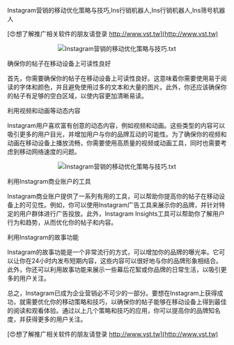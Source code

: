 Instagram营销的移动优化策略与技巧,Ins行销机器人,Ins行销机器人,Ins筛号机器人

[😍想了解推广相关软件的朋友请登录 http://www.vst.tw](http://www.vst.tw)

 <center><img src="https://vst.tw/MP4/tuiguang/png/2.png" alt="Instagram营销的移动优化策略与技巧.txt"></center>

确保你的帖子在移动设备上可读性良好

首先，你需要确保你的帖子在移动设备上可读性良好。这意味着你需要使用易于阅读的字体和颜色，并且避免使用过多的文本和大量的图片。此外，你还应该确保你的帖子有足够的空白区域，以使内容更加清晰易读。

利用视频和动画等动态内容

Instagram用户喜欢富有创意的动态内容，例如视频和动画。这些类型的内容可以吸引更多的用户目光，并增加用户与你的品牌互动的可能性。为了确保你的视频和动画在移动设备上播放流畅，你需要使用高质量的视频或动画工具，同时也需要考虑到移动网络速度的问题。

 <center><img src="https://vst.tw/MP4/tuiguang/png/8.png" alt="Instagram营销的移动优化策略与技巧.txt"></center>

利用Instagram商业账户的工具

Instagram商业账户提供了一系列有用的工具，可以帮助你提高你的帖子在移动设备上的可见性。例如，你可以使用Instagram广告工具来展示你的品牌，并针对特定的用户群体进行广告投放。此外，Instagram Insights工具可以帮助你了解用户行为和趋势，从而优化你的帖子和内容。

利用Instagram的故事功能

Instagram的故事功能是一个非常流行的方式，可以增加你的品牌的曝光率。它可以让你在24小时内发布短期内容，这些内容可以很好地与你的品牌形象相结合。此外，你还可以利用故事功能来展示一些幕后花絮或你品牌的日常生活，以吸引更多的用户关注。

总之，Instagram已成为企业营销必不可少的一部分。要想在Instagram上获得成功，就需要优化你的移动策略和技巧，以确保你的帖子能够在移动设备上得到最佳的阅读和观看体验。通过以上几个策略和技巧的应用，你可以提高你的品牌知名度，并获得更多的用户关注。

[😍想了解推广相关软件的朋友请登录 http://www.vst.tw](http://www.vst.tw)



